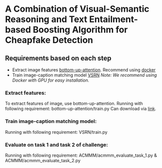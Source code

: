 # A Combination of Visual-Semantic Reasoning and Text Entailment-based Boosting Algorithm for Cheapfake Detection

## Requirements based on each step
- Extract image features [bottom-up-attention](https://github.com/peteanderson80/bottom-up-attention). Recommend using [docker](https://hub.docker.com/r/airsplay/bottom-up-attention)
- Train image-caption matching model [VSRN](https://github.com/KunpengLi1994/VSRN)
_Note: We recommend using Docker with GPU for easy installation._

### Extract features:
To extract features of image, use bottom-up-attention. Running with following requirement: bottom-up-attention/train.py
Can download via [link](https://drive.google.com/file/d/1Jc8qs5zyXvsthVwRtKzG6ua-8Yacf-wb/view?usp=sharing).

### Train image-caption matching model:
Running with following requirement: VSRN/train.py

### Evaluate on task 1 and task 2 of challenge:
Running with following requirement: ACMMM/acmmm_evaluate_task_1.py & ACMMM/acmmm_evaluate_task_2.py
